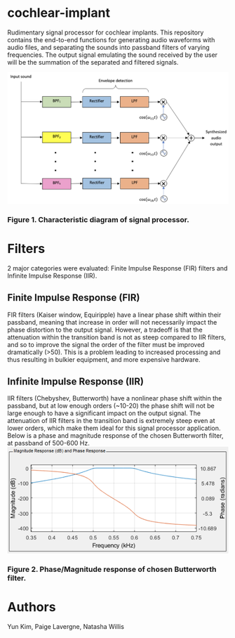 # cochlear-implant

Rudimentary signal processor for cochlear implants. This repository contains the end-to-end functions for generating audio waveforms with audio files, and separating the sounds into passband filters of varying frequencies. The output signal emulating the sound received by the user will be the summation of the separated and filtered signals.

![processor diagram](https://github.com/yun-kim/cochlear-implant/raw/master/img/signal-processor-diagram.png)
### Figure 1. Characteristic diagram of signal processor.

# Filters 
2 major categories were evaluated: Finite Impulse Response (FIR) filters and Infinite Impulse Response (IIR). 
## Finite Impulse Response (FIR)
FIR filters (Kaiser window, Equiripple) have a linear phase shift within their passband, meaning that increase in order will not necessarily impact the phase distortion to the output signal. However, a tradeoff is that the attenuation within the transition band is not as steep compared to IIR filters, and so to improve the signal the order of the filter must be improved dramatically (>50). This is a problem leading to increased processing and thus resulting in bulkier equipment, and more expensive hardware.
## Infinite Impulse Response (IIR)
IIR filters (Chebyshev, Butterworth) have a nonlinear phase shift within the passband, but at low enough orders (~10-20) the phase shift will not be large enough to have a significant impact on the output signal. The attenuation of IIR filters in the transition band is extremely steep even at lower orders, which make them ideal for this signal processor application.
Below is a phase and magnitude response of the chosen Butterworth filter, at passband of 500-600 Hz.
![phase-mag-response](https://github.com/yun-kim/cochlear-implant/raw/master/img/butterworth.PNG)
### Figure 2. Phase/Magnitude response of chosen Butterworth filter.

# Authors
Yun Kim, Paige Lavergne, Natasha Willis
